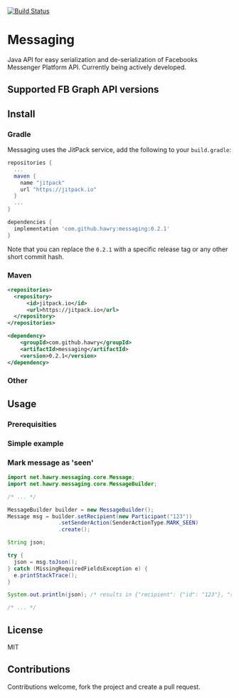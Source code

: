 [![Build Status](https://travis-ci.org/Hawry/messaging.svg?branch=master)](https://travis-ci.org/Hawry/messaging)

# Messaging

Java API for easy serialization and de-serialization of Facebooks Messenger Platform API. Currently being actively developed.

## Supported FB Graph API versions

## Install

### Gradle

Messaging uses the JitPack service, add the following to your `build.gradle`:

```gradle
repositories {
  ...
  maven { 
    name "jitpack"
    url "https://jitpack.io"
  }
  ...
}

dependencies {
  implementation 'com.github.hawry:messaging:0.2.1'
}
```

Note that you can replace the `0.2.1` with a specific release tag or any other short commit hash.

### Maven

```xml
<repositories>
  <repository>
      <id>jitpack.io</id>
      <url>https://jitpack.io</url>
  </repository>
</repositories>
```

```xml
<dependency>
    <groupId>com.github.hawry</groupId>
    <artifactId>messaging</artifactId>
    <version>0.2.1</version>
</dependency>
```

### Other

## Usage

### Prerequisities

### Simple example

### Mark message as 'seen'

```java
import net.hawry.messaging.core.Message;
import net.hawry.messaging.core.MessageBuilder;

/* ... */

MessageBuilder builder = new MessageBuilder();
Message msg = builder.setRecipient(new Participant("123"))
                .setSenderAction(SenderActionType.MARK_SEEN)
                .create();

String json;

try {
  json = msg.toJson();
} catch (MissingRequiredFieldsException e) {
  e.printStackTrace();
}

System.out.println(json); /* results in {"recipient": {"id": "123"}, "sender_action": "mark_seen"}

/* ... */
```

## License

MIT

## Contributions

Contributions welcome, fork the project and create a pull request.